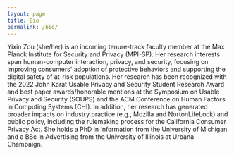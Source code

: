 ```yaml
---
layout: page
title: Bio
permalink: /bio/
---
```


Yixin Zou (she/her) is an incoming tenure-track faculty member at the Max Planck Institute for Security and Privacy (MPI-SP). Her research interests span human-computer interaction, privacy, and security, focusing on improving consumers' adoption of protective behaviors and supporting the digital safety of at-risk populations. Her research has been recognized with the 2022 John Karat Usable Privacy and Security Student Research Award and best paper awards/honorable mentions at the Symposium on Usable Privacy and Security (SOUPS) and the ACM Conference on Human Factors in Computing Systems (CHI). In addition, her research has generated broader impacts on industry practice (e.g., Mozilla and NortonLifeLock) and public policy, including the rulemaking process for the California Consumer Privacy Act. She holds a PhD in Information from the University of Michigan and a BSc in Advertising from the University of Illinois at Urbana-Champaign.
